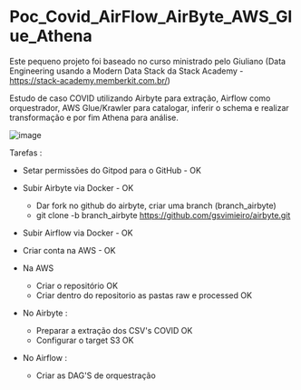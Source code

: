 # Poc_Covid_AirFlow_AirByte_AWS_Glue_Athena

Este pequeno projeto foi baseado no curso ministrado pelo Giuliano (Data Engineering usando a Modern Data Stack da Stack Academy - https://stack-academy.memberkit.com.br/)

Estudo de caso COVID utilizando Airbyte para extração, Airflow como orquestrador, AWS Glue/Krawler para catalogar, inferir o schema e realizar transformação e por fim Athena para análise. 

![image](https://github.com/gsvimieiro/POC_Covid_AirFlow_AirByte_AWS_Glue_Athena/assets/25323854/a6960143-f077-4be2-80aa-2c3fc60d55a6)


Tarefas :

- Setar permissões do Gitpod para o GitHub - OK
- Subir Airbyte via Docker - OK
    - Dar fork no github do airbyte, criar uma branch (branch_airbyte)
    - git clone -b branch_airbyte https://github.com/gsvimieiro/airbyte.git

- Subir Airflow via Docker - OK
- Criar conta na AWS - OK
- Na AWS
    - Criar o repositório OK
    - Criar dentro do repositorio as pastas raw e processed OK
- No Airbyte :
    - Preparar a extração dos CSV's COVID  OK
    - Configurar o target S3 OK
- No Airflow :
    - Criar as DAG'S de orquestração
